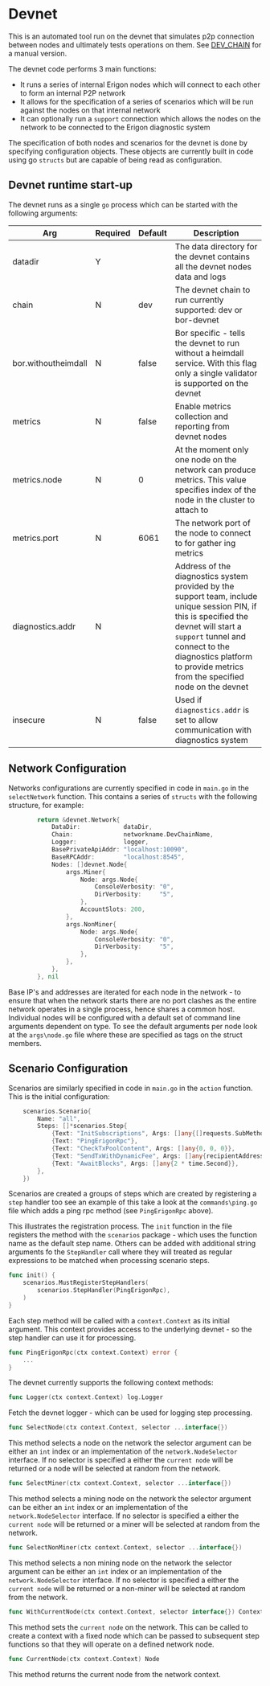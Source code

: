 # Devnet

This is an automated tool run on the devnet that simulates p2p connection between nodes and ultimately tests operations on them.
See [DEV_CHAIN](https://github.com/erigontech/erigon/blob/main/DEV_CHAIN.md) for a manual version.

The devnet code performs 3 main functions:

* It runs a series of internal Erigon nodes which will connect to each other to form an internal P2P network
* It allows for the specification of a series of scenarios which will be run against the nodes on that internal network
* It can optionally run a `support` connection which allows the nodes on the network to be connected to the Erigon diagnostic system

The specification of both nodes and scenarios for the devnet is done by specifying configuration objects.  These objects are currently built in code using go `structs` but are capable of being read as configuration.

## Devnet runtime start-up

The devnet runs as a single `go` process which can be started with the following arguments:

| Arg | Required | Default | Description |
| --- | -------- |---------| ----------- |
| datadir | Y |         | The data directory for the devnet contains all the devnet nodes data and logs |
| chain | N | dev     | The devnet chain to run currently supported: dev or bor-devnet | 
| bor.withoutheimdall | N | false   | Bor specific - tells the devnet to run without a heimdall service.  With this flag only a single validator is supported on the devnet |
| metrics | N | false   | Enable metrics collection and reporting from devnet nodes |
| metrics.node | N | 0       | At the moment only one node on the network can produce metrics.  This value specifies index of the node in the cluster to attach to |
| metrics.port | N | 6061    | The network port of the node to connect to for gather ing metrics |
| diagnostics.addr | N |         | Address of the diagnostics system provided by the support team, include unique session PIN, if this is specified the devnet will start a `support` tunnel and connect to the diagnostics platform to provide metrics from the specified node on the devnet | 
| insecure | N | false   | Used if `diagnostics.addr` is set to allow communication with diagnostics system

## Network Configuration

Networks configurations are currently specified in code in `main.go` in the `selectNetwork` function.  This contains a series of `structs` with the following structure, for example:

```go
		return &devnet.Network{
			DataDir:            dataDir,
			Chain:              networkname.DevChainName,
			Logger:             logger,
			BasePrivateApiAddr: "localhost:10090",
			BaseRPCAddr:        "localhost:8545",
			Nodes: []devnet.Node{
				args.Miner{
					Node: args.Node{
						ConsoleVerbosity: "0",
						DirVerbosity:     "5",
					},
					AccountSlots: 200,
				},
				args.NonMiner{
					Node: args.Node{
						ConsoleVerbosity: "0",
						DirVerbosity:     "5",
					},
				},
			},
		}, nil	
```

Base IP's and addresses are iterated for each node in the network - to ensure that when the network starts there are no port clashes as the entire network operates in a single process, hence shares a common host.  Individual nodes will be configured with a default set of command line arguments dependent on type. To see the default arguments per node look at the `args\node.go` file where these are specified as tags on the struct members.

## Scenario Configuration

Scenarios are similarly specified in code in `main.go` in the `action` function.  This is the initial configuration:

```go
    scenarios.Scenario{
        Name: "all",
        Steps: []*scenarios.Step{
            {Text: "InitSubscriptions", Args: []any{[]requests.SubMethod{requests.Methods.ETHNewHeads}}},
            {Text: "PingErigonRpc"},
            {Text: "CheckTxPoolContent", Args: []any{0, 0, 0}},
            {Text: "SendTxWithDynamicFee", Args: []any{recipientAddress, accounts.DevAddress, sendValue}},
            {Text: "AwaitBlocks", Args: []any{2 * time.Second}},
        },
    })
```

Scenarios are created a groups of steps which are created by registering a `step` handler too see an example of this take a look at the `commands\ping.go` file which adds a ping rpc method (see `PingErigonRpc` above).

This illustrates the registration process.  The `init` function in the file registers the method with the `scenarios` package - which uses the function name as the default step name.  Others can be added with additional string arguments fo the `StepHandler` call where they will treated as regular expressions to be matched when processing scenario steps.

```go
func init() {
	scenarios.MustRegisterStepHandlers(
		scenarios.StepHandler(PingErigonRpc),
	)
}
```
Each step method will be called with a `context.Context` as its initial argument. This context provides access to the underlying devnet - so the step handler can use it for processing.

```go
func PingErigonRpc(ctx context.Context) error {
    ...
}
```
The devnet currently supports the following context methods:

```go
func Logger(ctx context.Context) log.Logger
```

Fetch the devnet logger - which can be used for logging step processing.

```go
func SelectNode(ctx context.Context, selector ...interface{}) 
```

This method selects a node on the network the selector argument can be either an `int` index or an implementation of the `network.NodeSelector` interface.  If no selector is specified a either the `current node` will be returned or a node will be selected at random from the network.

```go
func SelectMiner(ctx context.Context, selector ...interface{})
```

This method selects a mining node on the network the selector argument can be either an `int` index or an implementation of the `network.NodeSelector` interface.  If no selector is specified a either the `current node` will be returned or a miner will be selected at random from the network.

```go
func SelectNonMiner(ctx context.Context, selector ...interface{})
```

This method selects a non mining node on the network the selector argument can be either an `int` index or an implementation of the `network.NodeSelector` interface.  If no selector is specified a either the `current node` will be returned or a non-miner will be selected at random from the network.

```go
func WithCurrentNode(ctx context.Context, selector interface{}) Context
```
This method sets the `current node` on the network.  This can be called to create a context with a fixed node which can be passed to subsequent step functions so that they will operate on a defined network node.

```go
func CurrentNode(ctx context.Context) Node
```

This method returns the current node from the network context.

